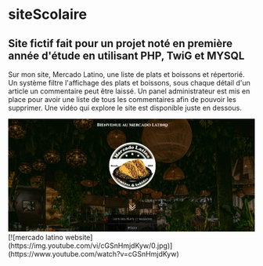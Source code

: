 # siteScolaire

<h2>Site fictif fait pour un projet noté en première année d'étude en utilisant PHP, TwiG et MYSQL</h2>
<p>Sur mon site, Mercado Latino, une liste de plats et boissons et répertorié. Un système filtre l'affichage des plats et boissons, sous chaque détail d'un article un commentaire peut être laissé. Un panel administrateur est mis en place pour avoir une liste de tous les commentaires afin de pouvoir les supprimer. Une vidéo qui explore le site est disponible juste en dessous.</p>
<img src="index.png"/>
[![mercado latino website](https://img.youtube.com/vi/cGSnHmjdKyw/0.jpg)](https://www.youtube.com/watch?v=cGSnHmjdKyw)
